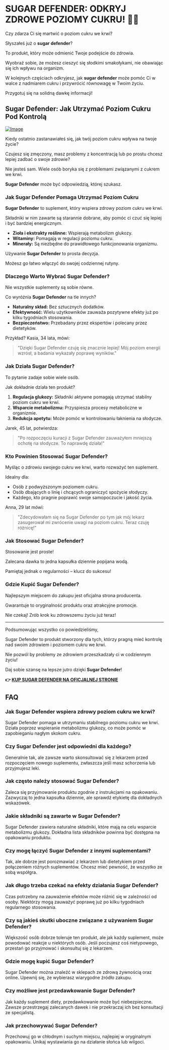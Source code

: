 # SUGAR DEFENDER: ODKRYJ ZDROWE POZIOMY CUKRU! 🍭💪

Czy zdarza Ci się martwić o poziom cukru we krwi? 

Słyszałeś już o **sugar defender**? 

To produkt, który może odmienić Twoje podejście do zdrowia. 

Wyobraź sobie, że możesz cieszyć się słodkimi smakołykami, nie obawiając się ich wpływu na organizm. 

W kolejnych częściach odkryjesz, jak **sugar defender** może pomóc Ci w walce z nadmiarem cukru i przywrócić równowagę w Twoim życiu. 

Przygotuj się na solidną dawkę informacji!

## Sugar Defender: Jak Utrzymać Poziom Cukru Pod Kontrolą

[![Image](https://sugardefender24.com/assets/img/1bottle-fruits.webp)](https://gchaffi.com/ZZY6wWIt)

Kiedy ostatnio zastanawiałeś się, jak twój poziom cukru wpływa na twoje życie? 

Czujesz się zmęczony, masz problemy z koncentracją lub po prostu chcesz lepiej zadbać o swoje zdrowie?

Nie jesteś sam. Wiele osób boryka się z problemami związanymi z cukrem we krwi.

**Sugar Defender** może być odpowiedzią, której szukasz.

### Jak Sugar Defender Pomaga Utrzymać Poziom Cukru

**Sugar Defender** to suplement, który wspiera zdrowy poziom cukru we krwi. 

Składniki w nim zawarte są starannie dobrane, aby pomóc ci czuć się lepiej i być bardziej energicznym.

- **Zioła i ekstrakty roślinne:** Wspierają metabolizm glukozy.
- **Witaminy:** Pomagają w regulacji poziomu cukru.
- **Minerały:** Są niezbędne do prawidłowego funkcjonowania organizmu.

Używanie **Sugar Defender** to prosta decyzja. 

Możesz go łatwo włączyć do swojej codziennej rutyny.

### Dlaczego Warto Wybrać Sugar Defender?

Nie wszystkie suplementy są sobie równe. 

Co wyróżnia **Sugar Defender** na tle innych?

- **Naturalny skład:** Bez sztucznych dodatków.
- **Efektywność:** Wielu użytkowników zauważa pozytywne efekty już po kilku tygodniach stosowania.
- **Bezpieczeństwo:** Przebadany przez ekspertów i polecany przez dietetyków.

Przykład? Kasia, 34 lata, mówi:

> "Dzięki Sugar Defender czuję się znacznie lepiej! Mój poziom energii wzrósł, a badania wykazały poprawę wyników."

### Jak Działa Sugar Defender?

To pytanie zadaje sobie wiele osób. 

Jak dokładnie działa ten produkt?

1. **Regulacja glukozy:** Składniki aktywne pomagają utrzymać stabilny poziom cukru we krwi.
2. **Wsparcie metabolizmu:** Przyspiesza procesy metaboliczne w organizmie.
3. **Redukcja apetytu:** Może pomóc w kontrolowaniu łaknienia na słodycze.

Jarek, 45 lat, potwierdza:

> "Po rozpoczęciu kuracji z Sugar Defender zauważyłem mniejszą ochotę na słodycze. To naprawdę działa!"

### Kto Powinien Stosować Sugar Defender?

Myśląc o zdrowiu swojego cukru we krwi, warto rozważyć ten suplement.

Idealny dla:

- Osób z podwyższonym poziomem cukru.
- Osób dbających o linię i chcących ograniczyć spożycie słodyczy.
- Każdego, kto pragnie poprawić swoje samopoczucie i jakość życia.

Anna, 29 lat mówi:

> "Zdecydowałam się na Sugar Defender po tym jak mój lekarz zasugerował mi zwrócenie uwagi na poziom cukru. Teraz czuję różnicę!"

### Jak Stosować Sugar Defender?

Stosowanie jest proste!

Zalecana dawka to jedna kapsułka dziennie popijana wodą.

Pamiętaj jednak o regularności – klucz do sukcesu!

### Gdzie Kupić Sugar Defender?

Najlepszym miejscem do zakupu jest oficjalna strona producenta.

Gwarantuje to oryginalność produktu oraz atrakcyjne promocje.

Nie czekaj! Zrób krok ku zdrowszemu życiu już teraz!

---

Podsumowując wszystko co powiedzieliśmy,

Sugar Defender to produkt stworzony dla tych, którzy pragną mieć kontrolę nad swoim zdrowiem i poziomem cukru we krwi.

Nie pozwól by problemy ze zdrowiem przeszkadzały ci w codziennym życiu!

Daj sobie szansę na lepsze jutro dzięki **Sugar Defender**!



**👉 [KUP SUGAR DEFENDER NA OFICJALNEJ STRONIE](https://gchaffi.com/ZZY6wWIt)**

## FAQ

### Jak Sugar Defender wspiera zdrowy poziom cukru we krwi?

Sugar Defender pomaga w utrzymaniu stabilnego poziomu cukru we krwi. Działa poprzez wspieranie metabolizmu glukozy, co może pomóc w zapobieganiu nagłym skokom cukru.

### Czy Sugar Defender jest odpowiedni dla każdego?

Generalnie tak, ale zawsze warto skonsultować się z lekarzem przed rozpoczęciem nowego suplementu, zwłaszcza jeśli masz schorzenia lub przyjmujesz leki.

### Jak często należy stosować Sugar Defender?

Zaleca się przyjmowanie produktu zgodnie z instrukcjami na opakowaniu. Zazwyczaj to jedna kapsułka dziennie, ale sprawdź etykietę dla dokładnych wskazówek.

### Jakie składniki są zawarte w Sugar Defender?

Sugar Defender zawiera naturalne składniki, które mają na celu wsparcie metabolizmu glukozy. Dokładna lista składników powinna być dostępna na opakowaniu produktu.

### Czy mogę łączyć Sugar Defender z innymi suplementami?

Tak, ale dobrze jest porozmawiać z lekarzem lub dietetykiem przed połączeniem różnych suplementów. Chcesz mieć pewność, że wszystko ze sobą współgra.

### Jak długo trzeba czekać na efekty działania Sugar Defender?

Czas potrzebny na zauważenie efektów może różnić się w zależności od osoby. Niektórzy mogą zauważyć poprawę już po kilku tygodniach regularnego stosowania.

### Czy są jakieś skutki uboczne związane z używaniem Sugar Defender?

Większość osób dobrze toleruje ten produkt, ale jak każdy suplement, może powodować reakcje u niektórych osób. Jeśli poczujesz coś nietypowego, przestań go przyjmować i skonsultuj się z lekarzem.

### Gdzie mogę kupić Sugar Defender?

Sugar Defender można znaleźć w sklepach ze zdrową żywnością oraz online. Upewnij się, że wybierasz wiarygodne źródło zakupu.

### Czy możliwe jest przedawkowanie Sugar Defender?

Jak każdy suplement diety, przedawkowanie może być niebezpieczne. Zawsze przestrzegaj zalecanych dawek i nie przekraczaj ich bez konsultacji ze specjalistą.

### Jak przechowywać Sugar Defender?

Przechowuj go w chłodnym i suchym miejscu, najlepiej w oryginalnym opakowaniu. Unikaj wystawiania go na działanie słońca lub wilgoci.